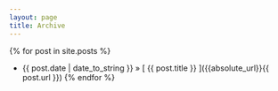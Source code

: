 ```yaml
---
layout: page
title: Archive
---
```



{% for post in site.posts %}
  * {{ post.date | date_to_string }} &raquo; [ {{ post.title }} ]({{absolute_url}}{{ post.url }})
{% endfor %}
